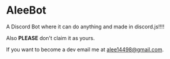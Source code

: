 # AleeBot
A Discord Bot where it can do anything and made in discord.js!!!!

Also **PLEASE** don't claim it as yours.

If you want to become a dev email me at alee14498@gmail.com.
